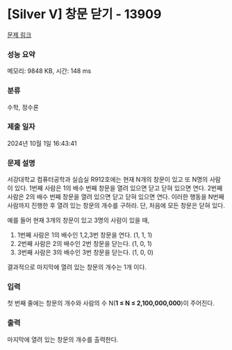 # [Silver V] 창문 닫기 - 13909 

[문제 링크](https://www.acmicpc.net/problem/13909) 

### 성능 요약

메모리: 9848 KB, 시간: 148 ms

### 분류

수학, 정수론

### 제출 일자

2024년 10월 1일 16:43:41

### 문제 설명

<p>서강대학교 컴퓨터공학과 실습실 R912호에는 현재 N개의 창문이 있고 또 N명의 사람이 있다. 1번째 사람은 1의 배수 번째 창문을 열려 있으면 닫고 닫혀 있으면 연다.  2번째 사람은 2의 배수 번째 창문을 열려 있으면 닫고 닫혀 있으면 연다. 이러한 행동을 N번째 사람까지 진행한 후 열려 있는 창문의 개수를 구하라. 단, 처음에 모든 창문은 닫혀 있다.</p>

<p>예를 들어 현재 3개의 창문이 있고 3명의 사람이 있을 때,</p>

<ol>
	<li>1번째 사람은 1의 배수인 1,2,3번 창문을 연다. (1, 1, 1)</li>
	<li>2번째 사람은 2의 배수인 2번 창문을 닫는다. (1, 0, 1)</li>
	<li>3번째 사람은 3의 배수인 3번 창문을 닫는다. (1, 0, 0)</li>
</ol>

<p>결과적으로 마지막에 열려 있는 창문의 개수는 1개 이다.</p>

### 입력 

 <p>첫 번째 줄에는 창문의 개수와 사람의 수 N(<strong>1 ≤ N ≤ 2,100,000,000</strong>)이 주어진다.</p>

### 출력 

 <p>마지막에 열려 있는 창문의 개수를 출력한다.</p>

